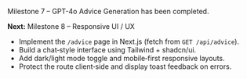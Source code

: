 Milestone 7 – GPT-4o Advice Generation has been completed.

**Next:** Milestone 8 – Responsive UI / UX

- Implement the `/advice` page in Next.js (fetch from `GET /api/advice`).
- Build a chat‐style interface using Tailwind + shadcn/ui.
- Add dark/light mode toggle and mobile‐first responsive layouts.
- Protect the route client‐side and display toast feedback on errors.

